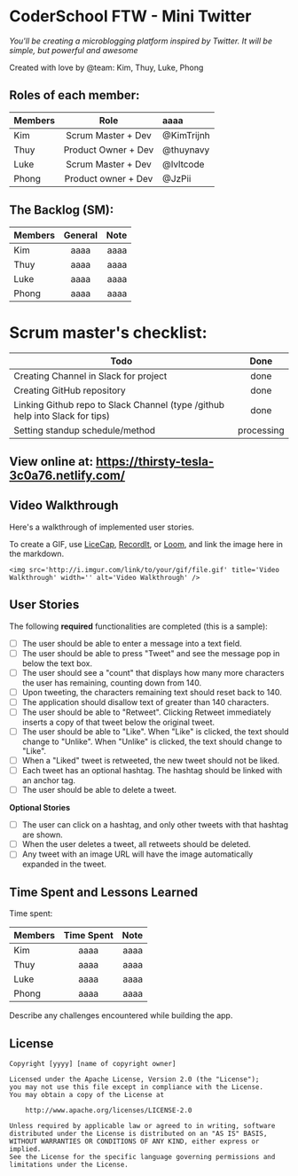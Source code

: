 # CoderSchool FTW - Mini Twitter
*You'll be creating a microblogging platform inspired by Twitter. It will be simple, but powerful and awesome*

Created with love by @team: Kim, Thuy, Luke, Phong

## Roles of each member:
| Members       | Role          | aaaa       |
| ------------- |:-------------:|:------------- |
| Kim       |     Scrum Master + Dev   | @KimTrijnh | 
| Thuy      |  Product Owner + Dev | @thuynavy|
| Luke          |  Scrum Master + Dev| @lvltcode
| Phong          |  Product owner + Dev       | @JzPii

## The Backlog (SM):
| Members       | General     | Note  |
| ------------- |:-------------:| -----:    |
| Kim        | aaaa | aaaa |
| Thuy | aaaa      | aaaa    |
| Luke             | aaaa      | aaaa |
| Phong       |   aaaa    | aaaa |
  
# Scrum master's checklist:
| Todo       | Done     |
| ------------- |:-------------:|
| Creating Channel in Slack for project | done |
| Creating GitHub repository | done |
| Linking Github repo to Slack Channel (type /github help into Slack for tips) | done |
| Setting standup schedule/method | processing |


## View online at: https://thirsty-tesla-3c0a76.netlify.com/
  
## Video Walkthrough

Here's a walkthrough of implemented user stories.

To create a GIF, use [LiceCap](http://www.cockos.com/licecap/), [RecordIt](http://www.recordit.co), or [Loom](http://www.useloom.com), and link the image here in the markdown.

```
<img src='http://i.imgur.com/link/to/your/gif/file.gif' title='Video Walkthrough' width='' alt='Video Walkthrough' />
```

## User Stories

The following **required** functionalities are completed (this is a sample):

* [ ] The user should be able to enter a message into a text field.
* [ ] The user should be able to press "Tweet" and see the message pop in below the text box.
* [ ] The user should see a "count" that displays how many more characters the user has remaining, counting down from 140.
* [ ] Upon tweeting, the characters remaining text should reset back to 140.
* [ ] The application should disallow text of greater than 140 characters.
* [ ] The user should be able to "Retweet". Clicking Retweet immediately inserts a copy of that tweet below the original tweet.
* [ ] The user should be able to "Like". When "Like" is clicked, the text should change to "Unlike". When "Unlike" is clicked, the text should change to "Like".
* [ ] When a "Liked" tweet is retweeted, the new tweet should not be liked.
* [ ] Each tweet has an optional hashtag. The hashtag should be linked with an anchor tag.
* [ ] The user should be able to delete a tweet.

**Optional Stories**
* [ ] The user can click on a hashtag, and only other tweets with that hashtag are shown.
* [ ] When the user deletes a tweet, all retweets should be deleted.
* [ ] Any tweet with an image URL will have the image automatically expanded in the tweet.

## Time Spent and Lessons Learned

Time spent:

| Members       | Time Spent     | Note  |
| ------------- |:-------------:| -----:    |
| Kim        | aaaa | aaaa |
| Thuy | aaaa      | aaaa    |
| Luke             | aaaa      | aaaa |
| Phong       |   aaaa    | aaaa |


Describe any challenges encountered while building the app.

## License

    Copyright [yyyy] [name of copyright owner]

    Licensed under the Apache License, Version 2.0 (the "License");
    you may not use this file except in compliance with the License.
    You may obtain a copy of the License at

        http://www.apache.org/licenses/LICENSE-2.0

    Unless required by applicable law or agreed to in writing, software
    distributed under the License is distributed on an "AS IS" BASIS,
    WITHOUT WARRANTIES OR CONDITIONS OF ANY KIND, either express or implied.
    See the License for the specific language governing permissions and
    limitations under the License.


